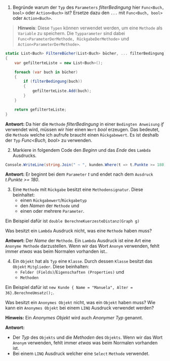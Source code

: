 ﻿1) Begründe warum der ``Typ`` des ``Parameters`` *filterBedingung* hier ``Func<Buch, bool>`` oder ``Action<Buch>`` ist? Ersetze dazu den ``...`` mit ``Func<Buch, bool>`` oder ``Action<Buch>``.

>**Hinweis**: Diese ``Typen`` können verwendet werden, um eine ``Methode`` als ``Variable`` zu speichern. Die ``Typparameter`` sind dabei ``Func<ParameterDerMethode, RückgabeDerMethode>`` und ``Action<ParameterDerMethode>``.

```csharp
static List<Buch> FiltereBücher(List<Buch> bücher, ... filterBedingung)
{
    var gefilterteListe = new List<Buch>();

    foreach (var buch in bücher)
    {
        if (filterBedingung(buch))
        {
            gefilterteListe.Add(buch);
        }
    }

    return gefilterteListe;
}
```

**Antwort:** Da hier die ``Methode`` *filterBedingung* in einer ``Bedingten Anweisung`` *if* verwendet wird, müssen wir hier einen ``Wert`` *bool* erzeugen. Das bedeutet, die ``Methode`` welche ich aufrufe braucht einen ``Rückgabewert``. Es ist deshalb der ``Typ`` *Func<Buch, bool>* zu verwenden.

2) Markiere in folgendem Code den *Beginn* und das *Ende* des ``Lambda`` Ausdrucks. 
```csharp
Console.WriteLine(string.Join(" ~ ", kunden.Where(t => t.Punkte >= 180)));
```

**Antwort:** Er beginnt bei dem ``Parameter`` *t* und endet nach dem ``Ausdruck`` *t.Punkte >= 180*.

3) Eine ``Methode`` mit ``Rückgabe`` besitzt eine ``Methodensignatur``. Diese beinhaltet:
    * einen ``Rückgabewert``/``Rückgabetyp``
    * den *Namen* der ``Methode`` und
    * einen oder mehrere ``Parameter``.

Ein Beispiel dafür ist ``double BerechneKuerzesteDistanz(Graph g)``

Was besitzt ein ``Lambda`` Ausdruck nicht, was eine ``Methode`` haben muss? 

**Antwort:** Der *Name* der ``Methode``. Ein ``Lambda`` Ausdruck ist eine Art eine ``Anonyme Methode`` darzustellen. Wenn wir das Wort ``Anonym`` verwenden, fehlt immer *etwas* was beim Normalen vorhanden ist..

4) Ein ``Objekt`` hat als ``Typ`` eine ``Klasse``. Durch dessen ``Klasse`` besitzt das ``Objekt`` ``Mitglieder``. Diese beinhalten:
    * ``Felder (Fields)``/``Eigenschaften (Properties)`` und
    * ``Methoden``

Ein Beispiel dafür ist ``new Kunde { Name = "Manuela", Alter = 36}.BerechneUmsatz();``.

Was besitzt ein ``Anonymes Objekt`` nicht, was ein ``Objekt`` haben muss? Wie kann ein ``Anonymes Objekt`` bei einem ``LINQ`` Ausdruck verwendet werden?

**Hinweis:** Ein *Anonymes Objekt* wird auch *Anonymer Typ* genannt.

**Antwort:** 
* Der *Typ* des ``Objekts`` und die *Methoden* des ``Objekts``. Wenn wir das Wort ``Anonym`` verwenden, fehlt immer *etwas* was beim Normalen vorhanden ist.
* Bei einem ``LINQ`` Ausdruck welcher eine ``Select`` ``Methode`` verwendet.